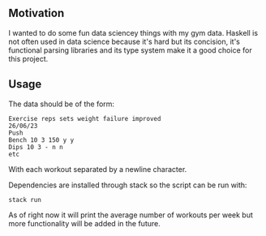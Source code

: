 ## Motivation
I wanted to do some fun data sciencey things with my gym data. Haskell is not often used in data science because it's hard but its concision, it's functional parsing libraries and its type system make it a good choice for this project. 
## Usage
The data should be of the form:
```
Exercise reps sets weight failure improved
26/06/23
Push
Bench 10 3 150 y y
Dips 10 3 - n n
etc
```
With each workout separated by a newline character.

Dependencies are installed through stack so the script can be run with: 
```
stack run
```
As of right now it will print the average number of workouts per week but more functionality will be added in the future.

